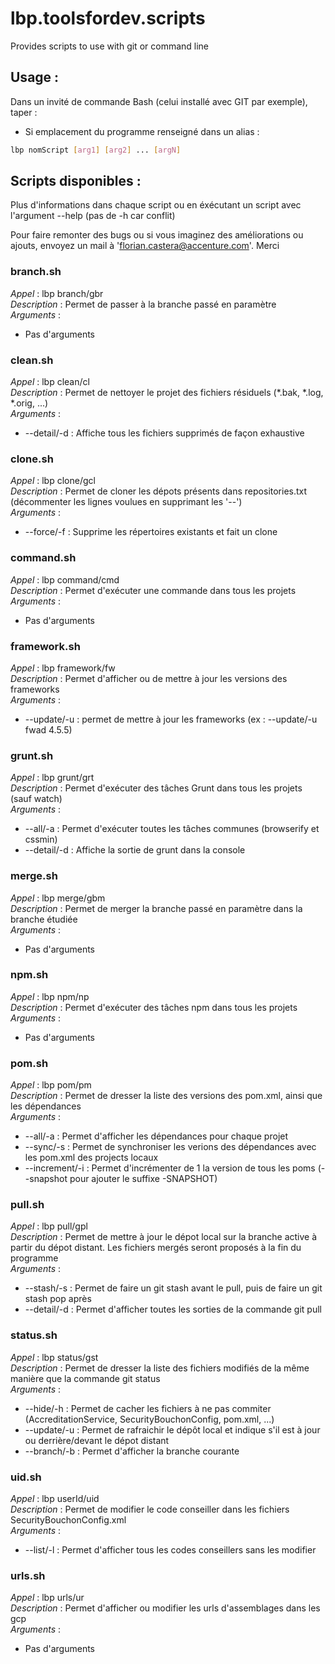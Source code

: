 # lbp.toolsfordev.scripts

Provides scripts to use with git or command line

## Usage :
Dans un invité de commande Bash (celui installé avec GIT par exemple), taper :
* Si emplacement du programme renseigné dans un alias :
```bash
lbp nomScript [arg1] [arg2] ... [argN]
```

## Scripts disponibles :

Plus d'informations dans chaque script ou en éxécutant un script avec l'argument --help (pas de -h car conflit)

Pour faire remonter des bugs ou si vous imaginez des améliorations ou ajouts, envoyez un mail à 'florian.castera@accenture.com'. Merci


### branch.sh
*Appel* : lbp branch/gbr <br>
*Description* : Permet de passer à la branche passé en paramètre <br>
*Arguments* : <br>
*  Pas d'arguments <br>

### clean.sh
*Appel* : lbp clean/cl <br>
*Description* : Permet de nettoyer le projet des fichiers résiduels (*.bak, *.log, *.orig, ...) <br>
*Arguments* : <br>
*  --detail/-d : Affiche tous les fichiers supprimés de façon exhaustive <br>

### clone.sh
*Appel* : lbp clone/gcl <br>
*Description* : Permet de cloner les dépots présents dans repositories.txt (décommenter les lignes voulues en supprimant les '--') <br>
*Arguments* : <br>
*  --force/-f  : Supprime les répertoires existants et fait un clone <br>

### command.sh
*Appel* : lbp command/cmd <br>
*Description* : Permet d'exécuter une commande dans tous les projets <br>
*Arguments* : <br>
*  Pas d'arguments <br>

### framework.sh
*Appel* : lbp framework/fw <br>
*Description* : Permet d'afficher ou de mettre à jour les versions des frameworks <br>
*Arguments* : <br>
*  --update/-u : permet de mettre à jour les frameworks (ex : --update/-u fwad 4.5.5) <br>

### grunt.sh
*Appel* : lbp grunt/grt <br>
*Description* : Permet d'exécuter des tâches Grunt dans tous les projets (sauf watch) <br>
*Arguments* : <br>
*  --all/-a    : Permet d'exécuter toutes les tâches communes (browserify et cssmin) <br>
*  --detail/-d : Affiche la sortie de grunt dans la console <br>

### merge.sh
*Appel* : lbp merge/gbm <br>
*Description* : Permet de merger la branche passé en paramètre dans la branche étudiée <br>
*Arguments* : <br>
*  Pas d'arguments <br>

### npm.sh
*Appel* : lbp npm/np <br>
*Description* : Permet d'exécuter des tâches npm dans tous les projets <br>
*Arguments* : <br>
*  Pas d'arguments <br>

### pom.sh
*Appel* : lbp pom/pm <br>
*Description* : Permet de dresser la liste des versions des pom.xml, ainsi que les dépendances <br>
*Arguments* : <br>
*  --all/-a        : Permet d'afficher les dépendances pour chaque projet <br>
*  --sync/-s       : Permet de synchroniser les verions des dépendances avec les pom.xml des projects locaux <br>
*  --increment/-i  : Permet d'incrémenter de 1 la version de tous les poms (--snapshot pour ajouter le suffixe -SNAPSHOT) <br>

### pull.sh
*Appel* : lbp pull/gpl <br>
*Description* : Permet de mettre à jour le dépot local sur la branche active à partir du dépot distant. Les fichiers mergés seront proposés à la fin du programme <br>
*Arguments* : <br>
*  --stash/-s  : Permet de faire un git stash avant le pull, puis de faire un git stash pop après <br>
*  --detail/-d : Permet d'afficher toutes les sorties de la commande git pull <br>

### status.sh
*Appel* : lbp status/gst <br>
*Description* : Permet de dresser la liste des fichiers modifiés de la même manière que la commande git status <br>
*Arguments* : <br>
*  --hide/-h   : Permet de cacher les fichiers à ne pas commiter (AccreditationService, SecurityBouchonConfig, pom.xml, ...) <br>
*  --update/-u : Permet de rafraichir le dépôt local et indique s'il est à jour ou derrière/devant le dépot distant <br>
*  --branch/-b : Permet d'afficher la branche courante <br>

### uid.sh
*Appel* : lbp userId/uid <br>
*Description* : Permet de modifier le code conseiller dans les fichiers SecurityBouchonConfig.xml <br>
*Arguments* : <br>
*  --list/-l   : Permet d'afficher tous les codes conseillers sans les modifier <br>

### urls.sh
*Appel* : lbp urls/ur <br>
*Description* : Permet d'afficher ou modifier les urls d'assemblages dans les gcp <br>
*Arguments* : <br>
*  Pas d'arguments <br>
